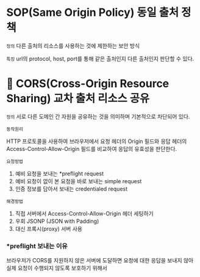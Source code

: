 # SOP(Same Origin Policy) 동일 출처 정책

`정의` 다른 출처의 리소스를 사용하는 것에 제한하는 보안 방식

`특징` url의 protocol, host, port를 통해 같은 출처인지 다른 출처인지 판단할 수 있다.

# 📌 CORS(Cross-Origin Resource Sharing) 교차 출처 리소스 공유

`정의` 서로 다른 도메인 간 자원을 공유하는 것을 의미하며 기본적으로 차단되어 있다.

`동작원리`

HTTP 프로토콜을 사용하여 브라우저에서 요청 헤더의 Origin 필드와 응답 헤더의 Access-Control-Allow-Origin 필드를 비교하여 응답의 유효성을 판단한다.

`요청방법`

1. 예비 요청을 보내는 \*preflight request
2. 예비 요청이 없이 본 요청을 바로 보내는 simple request
3. 인증 정보를 담아서 보내는 credentialed request

`해경방법`

1. 직접 서버에서 Access-Control-Allow-Origin 헤더 세팅하기
2. 우회 JSONP (JSON with Padding)
3. 대신 프록시(proxy) 서버 사용

### \*preflight 보내는 이유

브라우저가 CORS를 지원하지 않은 서버에 도달하면 요청에 대한 응답을 보내지 않아 실제 요청이 수행되지 않도록 보호하기 위해서
